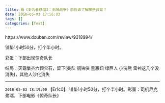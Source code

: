 ```yaml
---
title: 看《复仇者联盟3：无限战争》前应该了解哪些背景？
date: 2018-05-03 17:56:03
tags: []
categories: [Text]
---
```


<p>https://www.douban.com/review/9318994/<br /></p> 
<p>铺垫1小时50分，打个半小时。</p> 
<p>彩蛋：下部出现惊奇队长<br /></p> 
<p>结局：灭霸集齐六颗宝石，留下(美队&nbsp;钢铁侠&nbsp;黑寡妇&nbsp;绿巨人&nbsp;小浣熊&nbsp;雷神这几个没消失)，其他人沙化消失<br /></p>

---

`2018-05-03 18:19:00` 【Er1c0】 铺垫1小时50分，打个半小时。彩蛋：司机尼克弗瑞，下部电影《惊奇队长》
